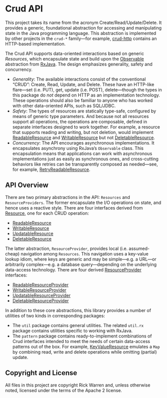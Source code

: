 Crud API
========

This project takes its name from the acronym Create/Read/Update/Delete. It provides a generic, foundational abstraction for accessing and manipulating state in the Java programming language. This abstraction is implemented by other projects in the `crud-*` family—for example, [crud-http](https://github.com/rickbw/crud-http) contains an HTTP-based implementation.

The Crud API supports data-oriented interactions based on generic _Resources_, which encapsulate state and build upon the [Observable](https://github.com/Netflix/RxJava/blob/master/rxjava-core/src/main/java/rx/Observable.java) abstraction from [RxJava](https://github.com/Netflix/RxJava/). The design emphasizes generality, safety and concurrency.

* _Generality_: The available interactions consist of the conventional “CRUD”: Create, Read, Update, and Delete. These have an HTTP-like flare—set (i.e. PUT), get, update (i.e. POST), delete—though the types in this package do _not_ depend on HTTP as an implementation technology. These operations should also be familiar to anyone who has worked with other data-oriented APIs, such as SQL/JDBC.
* _Safety_: The types of resources are statically type-safe,  configured by means of generic type parameters. And because not all resources support all operations, the operations are composable, defined in separate interfaces designed to work together. For example, a resource that supports reading and writing, but not deletion, would implement [ReadableResource](https://github.com/rickbw/crud-api/blob/master/src/main/java/rickbw/crud/ReadableResource.java) and [WritableResource](https://github.com/rickbw/crud-api/blob/master/src/main/java/rickbw/crud/WritableResource.java) but not [DeletableResource](https://github.com/rickbw/crud-api/blob/master/src/main/java/rickbw/crud/DeletableResource.java).
* _Concurrency_: The API encourages asynchronous implementations. It encapsulates asynchrony using RxJava’s `Observable` class. This encapsulation means that applications can work with asynchronous implementations just as easily as synchronous ones, and cross-cutting behaviors like retries can be transparently composed as needed—see, for example, [RetryReadableResource](https://github.com/rickbw/crud-api/blob/master/src/main/java/rickbw/crud/util/RetryReadableResource.java).


API Overview
------------
There are two primary abstractions in the API: `Resources` and `ResourceProviders`. The former encapsulate the I/O operations on state, and hence uses a reactive style. There are four interfaces derived from [Resource](https://github.com/rickbw/crud-api/blob/master/src/main/java/rickbw/crud/Resource.java), one for each CRUD operation:
* [ReadableResource](https://github.com/rickbw/crud-api/blob/master/src/main/java/rickbw/crud/ReadableResource.java)
* [WritableResource](https://github.com/rickbw/crud-api/blob/master/src/main/java/rickbw/crud/WritableResource.java)
* [UpdatableResource](https://github.com/rickbw/crud-api/blob/master/src/main/java/rickbw/crud/UpdatableResource.java)
* [DeletableResource](https://github.com/rickbw/crud-api/blob/master/src/main/java/rickbw/crud/DeletableResource.java)

The latter abstraction, `ResourceProvider`, provides local (i.e. assumed-cheap) navigation among `Resources`. This navigation uses a key-value lookup idiom, where keys are generic and may be simple—e.g. a URL—or arbitrarily complex—e.g. a database query—depending on the underlying data-access technology. There are four derived [ResourceProvider](https://github.com/rickbw/crud-api/blob/master/src/main/java/rickbw/crud/ResourceProvider.java) interfaces:
* [ReadableResourceProvider](https://github.com/rickbw/crud-api/blob/master/src/main/java/rickbw/crud/ReadableResourceProvider.java)
* [WritableResourceProvider](https://github.com/rickbw/crud-api/blob/master/src/main/java/rickbw/crud/WritableResourceProvider.java)
* [UpdatableResourceProvider](https://github.com/rickbw/crud-api/blob/master/src/main/java/rickbw/crud/UpdatableResourceProvider.java)
* [DeletableResourceProvider](https://github.com/rickbw/crud-api/blob/master/src/main/java/rickbw/crud/DeletableResourceProvider.java)

In addition to these core abstractions, this library provides a number of
utilities of two kinds in corresponding packages:

* The `util` package contains general utilities. The related `util.rx` package contains utilities specific to working with RxJava.
* The `pattern` package contains ready-to-implement combinations of Crud interfaces intended to meet the needs of certain data-access patterns out of the box. For example, [KeyValueResource](https://github.com/rickbw/crud-api/blob/master/src/main/java/rickbw/crud/pattern/KeyValueResource.java) emulates a `Map` by combining read, write and delete operations while omitting (partial) update.


Copyright and License
---------------------
All files in this project are copyright Rick Warren and, unless otherwise
noted, licensed under the terms of the Apache 2 license.
